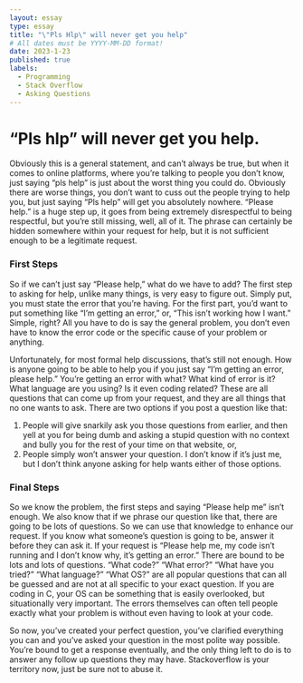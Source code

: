 ```yaml
---
layout: essay
type: essay
title: "\"Pls Hlp\" will never get you help"
# All dates must be YYYY-MM-DD format!
date: 2023-1-23
published: true
labels:
  - Programming
  - Stack Overflow
  - Asking Questions
---
```


# “Pls hlp” will never get you help.

Obviously this is a general statement, and can’t always be true, but when it comes to online platforms, where you’re talking to people you don’t know, 
just saying “pls help” is just about the worst thing you could do. Obviously there are worse things, you don’t want to cuss out the people trying to help you,
but just saying “Pls help” will get you absolutely nowhere. “Please help.” is a huge step up, it goes from being extremely disrespectful to being respectful, 
but you’re still missing, well, all of it. The phrase can certainly be hidden somewhere within your request for help, but it is not sufficient enough to be a 
legitimate request.

### First Steps

So if we can’t just say “Please help,” what do we have to add? The first step to asking for help, unlike many things, is very easy to figure out. 
Simply put, you must state the error that you’re having. For the first part, you’d want to put something like “I’m getting an error,” or, “This isn’t working how I want.”
Simple, right? All you have to do is say the general problem, you don’t even have to know the error code or the specific cause of your problem or anything. 

Unfortunately, for most formal help discussions, that’s still not enough. How is anyone going to be able to help you if you just say “I’m getting an error, please help.” 
You’re getting an error with what?  What kind of error is it? What language are you using? Is it even coding related? These are all questions that can come up from your 
request, and they are all things that no one wants to ask. There are two options if you post a question like that: 
1. People will give snarkily ask you those questions from earlier, and then yell at you for being dumb and asking a stupid question with no context and bully you 
for the rest of your time on that website, or, 
2. People simply won’t answer your question.
I don’t know if it’s just me, but I don’t think anyone asking for help wants either of those options. 

### Final Steps

So we know the problem, the first steps and saying “Please help me” isn’t enough. We also know that if we phrase our question like that,
there are going to be lots of questions. So we can use that knowledge to enhance our request. If you know what someone’s question is going to be, 
answer it before they can ask it. If your request is “Please help me, my code isn’t running and I don’t know why, it’s getting an error.” There are bound to be lots 
and lots of questions. “What code?” “What error?” “What have you tried?” “What language?” “What OS?” are all popular questions that can all be guessed and are not at all
specific to your exact question. If you are coding in C, your OS can be something that is easily overlooked, but situationally very important. The errors themselves can 
often tell people exactly what your problem is without even having to look at your code.

So now, you’ve created your perfect question, you’ve clarified everything you can and you’ve asked your question in the most polite way possible. 
You’re bound to get a response eventually, and the only thing left to do is to answer any follow up questions they may have. Stackoverflow is your territory now, 
just be sure not to abuse it. 
	


